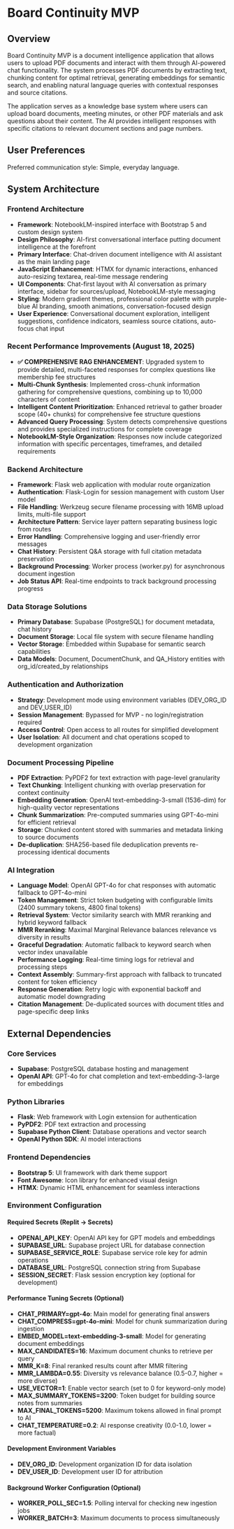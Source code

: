# Board Continuity MVP

## Overview

Board Continuity MVP is a document intelligence application that allows users to upload PDF documents and interact with them through AI-powered chat functionality. The system processes PDF documents by extracting text, chunking content for optimal retrieval, generating embeddings for semantic search, and enabling natural language queries with contextual responses and source citations.

The application serves as a knowledge base system where users can upload board documents, meeting minutes, or other PDF materials and ask questions about their content. The AI provides intelligent responses with specific citations to relevant document sections and page numbers.

## User Preferences

Preferred communication style: Simple, everyday language.

## System Architecture

### Frontend Architecture
- **Framework**: NotebookLM-inspired interface with Bootstrap 5 and custom design system
- **Design Philosophy**: AI-first conversational interface putting document intelligence at the forefront
- **Primary Interface**: Chat-driven document intelligence with AI assistant as the main landing page
- **JavaScript Enhancement**: HTMX for dynamic interactions, enhanced auto-resizing textarea, real-time message rendering
- **UI Components**: Chat-first layout with AI conversation as primary interface, sidebar for sources/upload, NotebookLM-style messaging
- **Styling**: Modern gradient themes, professional color palette with purple-blue AI branding, smooth animations, conversation-focused design
- **User Experience**: Conversational document exploration, intelligent suggestions, confidence indicators, seamless source citations, auto-focus chat input

### Recent Performance Improvements (August 18, 2025)
- **✅ COMPREHENSIVE RAG ENHANCEMENT**: Upgraded system to provide detailed, multi-faceted responses for complex questions like membership fee structures
- **Multi-Chunk Synthesis**: Implemented cross-chunk information gathering for comprehensive questions, combining up to 10,000 characters of content
- **Intelligent Content Prioritization**: Enhanced retrieval to gather broader scope (40+ chunks) for comprehensive fee structure questions
- **Advanced Query Processing**: System detects comprehensive questions and provides specialized instructions for complete coverage
- **NotebookLM-Style Organization**: Responses now include categorized information with specific percentages, timeframes, and detailed requirements

### Backend Architecture
- **Framework**: Flask web application with modular route organization
- **Authentication**: Flask-Login for session management with custom User model
- **File Handling**: Werkzeug secure filename processing with 16MB upload limits, multi-file support
- **Architecture Pattern**: Service layer pattern separating business logic from routes
- **Error Handling**: Comprehensive logging and user-friendly error messages
- **Chat History**: Persistent Q&A storage with full citation metadata preservation
- **Background Processing**: Worker process (worker.py) for asynchronous document ingestion
- **Job Status API**: Real-time endpoints to track background processing progress

### Data Storage Solutions
- **Primary Database**: Supabase (PostgreSQL) for document metadata, chat history
- **Document Storage**: Local file system with secure filename handling
- **Vector Storage**: Embedded within Supabase for semantic search capabilities
- **Data Models**: Document, DocumentChunk, and QA_History entities with org_id/created_by relationships

### Authentication and Authorization
- **Strategy**: Development mode using environment variables (DEV_ORG_ID and DEV_USER_ID)
- **Session Management**: Bypassed for MVP - no login/registration required
- **Access Control**: Open access to all routes for simplified development
- **User Isolation**: All document and chat operations scoped to development organization

### Document Processing Pipeline
- **PDF Extraction**: PyPDF2 for text extraction with page-level granularity
- **Text Chunking**: Intelligent chunking with overlap preservation for context continuity
- **Embedding Generation**: OpenAI text-embedding-3-small (1536-dim) for high-quality vector representations
- **Chunk Summarization**: Pre-computed summaries using GPT-4o-mini for efficient retrieval
- **Storage**: Chunked content stored with summaries and metadata linking to source documents
- **De-duplication**: SHA256-based file deduplication prevents re-processing identical documents

### AI Integration
- **Language Model**: OpenAI GPT-4o for chat responses with automatic fallback to GPT-4o-mini
- **Token Management**: Strict token budgeting with configurable limits (2400 summary tokens, 4800 final tokens)
- **Retrieval System**: Vector similarity search with MMR reranking and hybrid keyword fallback
- **MMR Reranking**: Maximal Marginal Relevance balances relevance vs diversity in results
- **Graceful Degradation**: Automatic fallback to keyword search when vector index unavailable
- **Performance Logging**: Real-time timing logs for retrieval and processing steps
- **Context Assembly**: Summary-first approach with fallback to truncated content for token efficiency
- **Response Generation**: Retry logic with exponential backoff and automatic model downgrading
- **Citation Management**: De-duplicated sources with document titles and page-specific deep links

## External Dependencies

### Core Services
- **Supabase**: PostgreSQL database hosting and management
- **OpenAI API**: GPT-4o for chat completion and text-embedding-3-large for embeddings

### Python Libraries
- **Flask**: Web framework with Login extension for authentication
- **PyPDF2**: PDF text extraction and processing
- **Supabase Python Client**: Database operations and vector search
- **OpenAI Python SDK**: AI model interactions

### Frontend Dependencies
- **Bootstrap 5**: UI framework with dark theme support
- **Font Awesome**: Icon library for enhanced visual design
- **HTMX**: Dynamic HTML enhancement for seamless interactions

### Environment Configuration

#### Required Secrets (Replit → Secrets)
- **OPENAI_API_KEY**: OpenAI API key for GPT models and embeddings
- **SUPABASE_URL**: Supabase project URL for database connection
- **SUPABASE_SERVICE_ROLE**: Supabase service role key for admin operations
- **DATABASE_URL**: PostgreSQL connection string from Supabase
- **SESSION_SECRET**: Flask session encryption key (optional for development)

#### Performance Tuning Secrets (Optional)
- **CHAT_PRIMARY=gpt-4o**: Main model for generating final answers
- **CHAT_COMPRESS=gpt-4o-mini**: Model for chunk summarization during ingestion  
- **EMBED_MODEL=text-embedding-3-small**: Model for generating document embeddings
- **MAX_CANDIDATES=16**: Maximum document chunks to retrieve per query
- **MMR_K=8**: Final reranked results count after MMR filtering
- **MMR_LAMBDA=0.55**: Diversity vs relevance balance (0.5-0.7, higher = more diverse)
- **USE_VECTOR=1**: Enable vector search (set to 0 for keyword-only mode)
- **MAX_SUMMARY_TOKENS=3200**: Token budget for building source notes from summaries
- **MAX_FINAL_TOKENS=5200**: Maximum tokens allowed in final prompt to AI
- **CHAT_TEMPERATURE=0.2**: AI response creativity (0.0-1.0, lower = more factual)

#### Development Environment Variables
- **DEV_ORG_ID**: Development organization ID for data isolation
- **DEV_USER_ID**: Development user ID for attribution

#### Background Worker Configuration (Optional)
- **WORKER_POLL_SEC=1.5**: Polling interval for checking new ingestion jobs
- **WORKER_BATCH=3**: Maximum documents to process simultaneously